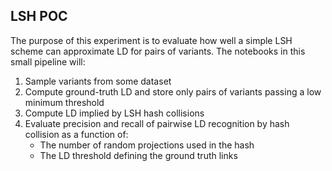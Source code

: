 ## LSH POC

The purpose of this experiment is to evaluate how well a simple LSH scheme can approximate LD for pairs of variants.  The notebooks in this small pipeline will:

1. Sample variants from some dataset
2. Compute ground-truth LD and store only pairs of variants passing a low minimum threshold
3. Compute LD implied by LSH hash collisions
4. Evaluate precision and recall of pairwise LD recognition by hash collision as a function of:
    - The number of random projections used in the hash
    - The LD threshold defining the ground truth links
